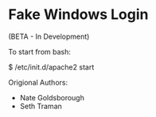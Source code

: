 # Fake Windows Login

(BETA - In Development)

To start from bash:

$ /etc/init.d/apache2 start


Origional Authors:
- Nate Goldsborough     
- Seth Traman